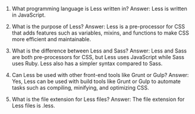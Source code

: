 1. What programming language is Less written in? Answer: Less is written in JavaScript.

2. What is the purpose of Less? Answer: Less is a pre-processor for CSS that adds features such as variables, mixins, and functions to make CSS more efficient and maintainable.

3. What is the difference between Less and Sass? Answer: Less and Sass are both pre-processors for CSS, but Less uses JavaScript while Sass uses Ruby. Less also has a simpler syntax compared to Sass.

4. Can Less be used with other front-end tools like Grunt or Gulp? Answer: Yes, Less can be used with build tools like Grunt or Gulp to automate tasks such as compiling, minifying, and optimizing CSS.

5. What is the file extension for Less files? Answer: The file extension for Less files is .less.